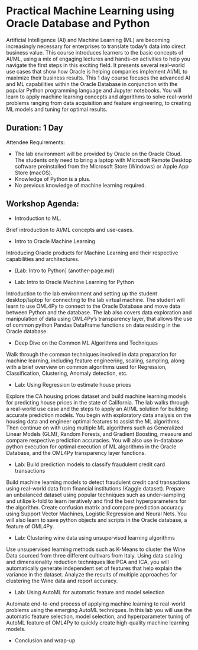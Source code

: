 # Practical Machine Learning using Oracle Database and Python

Artificial Intelligence (AI) and Machine Learning (ML) are becoming increasingly necessary for enterprises to translate today’s data into direct business value. This course introduces learners to the basic concepts of AI/ML, using a mix of engaging lectures and hands-on activities to help you navigate the first steps in this exciting field. It presents several real-world use cases that show how Oracle is helping companies implement AI/ML to maximize their business results. 
This 1 day course focuses the advanced AI and ML capabilities within the Oracle Database in conjunction with the popular Python programming language and Jupyter notebooks.  You will learn to apply machine learning concepts and algorithms to solve real-world problems ranging from data acquisition and feature engineering, to creating ML models and tuning for optimal results.  

## Duration: 1 Day

Attendee Requirements:

- The lab environment will be provided by Oracle on the Oracle Cloud. The students only need to bring a laptop with Microsoft Remote Desktop software preinstalled from the Microsoft Store (Windows) or Apple App Store (macOS).
- Knowledge of Python is a plus.
- No previous knowledge of machine learning required.

## Workshop Agenda:

- Introduction to ML.

Brief introduction to AI/ML concepts and use-cases.

- Intro to Oracle Machine Learning

Introducing Oracle products for Machine Learning and their respective capabilities and architectures.

- [Lab: Intro to Python] (another-page.md)

- Lab: Intro to Oracle Machine Learning for Python

Introduction to the lab environment and setting up the student desktop/laptop for connecting to the lab virtual machine. The student will learn to use OML4Py to connect to the Oracle Database and move data between Python and the database. The lab also covers data exploration and manipulation of data using OML4Py’s transparency layer, that allows the use of common python Pandas DataFrame functions on data residing in the Oracle database.

- Deep Dive on the Common ML Algorithms and Techniques

Walk through the common techniques involved in data preparation for machine learning, including feature engineering, scaling, sampling, along with a brief overview on common algorithms used  for Regression, Classification, Clustering, Anomaly detection, etc. 

- Lab: Using Regression to estimate house prices

Explore the CA housing prices dataset and build machine learning models for predicting house prices in the state of California. The lab walks through a real-world use case and the steps to apply an AI/ML solution for building accurate prediction models. You begin with exploratory data analysis on the housing data and engineer optimal features to assist the ML algorithms. Then continue on with using multiple ML algorithms such as Generalized Linear Models (GLM), Random Forests, and Gradient Boosting, measure and compare respective prediction accuracies. You will also use in-database python execution for optimal execution of ML algorithms in the Oracle Database, and the OML4Py transparency layer functions. 

- Lab: Build prediction models to classify fraudulent credit card transactions

Build machine learning models to detect fraudulent credit card transactions using real-world data from financial institutions (Kaggle dataset). Prepare an unbalanced dataset using popular techniques such as under-sampling and utilize k-fold to learn iteratively and find the best hyperparameters for the algorithm. Create confusion matrix and compare prediction accuracy using Support Vector Machines, Logistic Regression and Neural Nets. You will also learn to save python objects and scripts in the Oracle database, a feature of OML4Py.

- Lab: Clustering wine data using unsupervised learning algorithms

Use unsupervised learning methods such as K-Means to cluster the Wine Data sourced from three different cultivars from Italy. Using data scaling and  dimensionality reduction techniques like PCA and ICA, you will automatically generate independent set of features that help explain the variance in the dataset. Analyze the results of multiple approaches for clustering the Wine data and report accuracy.

- Lab: Using AutoML for automatic feature and model selection

Automate end-to-end process of applying machine learning to real-world problems using the emerging AutoML techniques. In this lab you will use the automatic feature selection, model selection, and hyperparameter tuning of AutoML feature of OML4Py to quickly create high-quality machine learning models. 

- Conclusion and wrap-up

